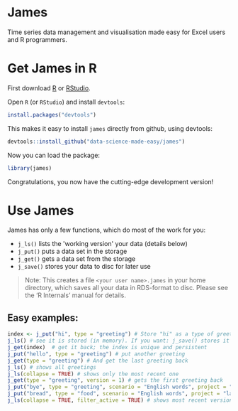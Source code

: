 # James
Time series data management and visualisation made easy for Excel users and R programmers.

# Get James in R
First download [R](https://cran.r-project.org/) or [RStudio](https://www.rstudio.com).

Open `R` (or `RStudio`) and install `devtools`:
``` R
install.packages("devtools")
```

This makes it easy to install `james` directly from github, using devtools:

``` R
devtools::install_github("data-science-made-easy/james")
```

Now you can load the package:
``` R
library(james)
```

Congratulations, you now have the cutting-edge development version!

# Use James
James has only a few functions, which do most of the work for you:

- `j_ls()` lists the 'working version' your data (details below)
- `j_put()` puts a data set in the storage
- `j_get()` gets a data set from the storage
- `j_save()` stores your data to disc for later use

> Note: This creates a file `<your user name>.james` in your home directory, which saves all your data in RDS-format to disc. Please see the ‘R Internals’ manual for details.

## Easy examples:
``` R
index <- j_put("hi", type = "greeting") # Store "hi" as a type of greeting
j_ls() # see it is stored (in memory). If you want: j_save() stores it to disc, too.
j_get(index)  # get it back; the index is unique and persistent
j_put("hello", type = "greeting") # put another greeting
j_get(type = "greeting") # And get the last greeting back
j_ls() # shows all greetings
j_ls(collapse = TRUE) # shows only the most recent one
j_get(type = "greeting", version = 1) # gets the first greeting back
j_put("bye", type = "greeting", scenario = "English words", project = "language courses") # store greeting as part of a project and a scenario
j_put("bread", type = "food", scenario = "English words", project = "language courses") # add another data type to this scenario
j_ls(collapse = TRUE, filter_active = TRUE) # shows most recent versions of data types for active project and scenario
```